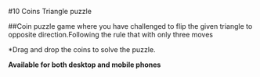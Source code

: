 #10 Coins Triangle puzzle

##Coin puzzle game where you have challenged to flip the given triangle to opposite direction.Following the rule that with only three moves

*Drag and drop the coins to solve the puzzle.

__Available for both desktop and mobile phones__


